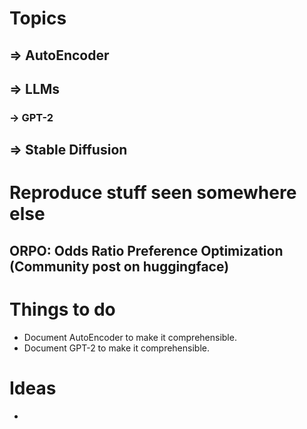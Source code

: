 # Topics
## => AutoEncoder
## => LLMs
### -> GPT-2
## => Stable Diffusion

# Reproduce stuff seen somewhere else
## ORPO: Odds Ratio Preference Optimization (Community post on huggingface)

# Things to do
- Document AutoEncoder to make it comprehensible.
- Document GPT-2 to make it comprehensible.

# Ideas
- 
